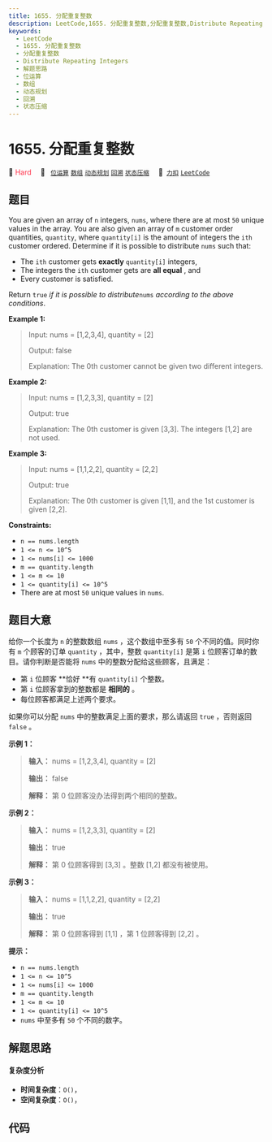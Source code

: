 ```yaml
---
title: 1655. 分配重复整数
description: LeetCode,1655. 分配重复整数,分配重复整数,Distribute Repeating Integers,解题思路,位运算,数组,动态规划,回溯,状态压缩
keywords:
  - LeetCode
  - 1655. 分配重复整数
  - 分配重复整数
  - Distribute Repeating Integers
  - 解题思路
  - 位运算
  - 数组
  - 动态规划
  - 回溯
  - 状态压缩
---
```


# 1655. 分配重复整数

🔴 <font color=#ff334b>Hard</font>&emsp; 🔖&ensp; [`位运算`](/tag/bit-manipulation.md) [`数组`](/tag/array.md) [`动态规划`](/tag/dynamic-programming.md) [`回溯`](/tag/backtracking.md) [`状态压缩`](/tag/bitmask.md)&emsp; 🔗&ensp;[`力扣`](https://leetcode.cn/problems/distribute-repeating-integers) [`LeetCode`](https://leetcode.com/problems/distribute-repeating-integers)

## 题目

You are given an array of `n` integers, `nums`, where there are at most `50`
unique values in the array. You are also given an array of `m` customer order
quantities, `quantity`, where `quantity[i]` is the amount of integers the
`ith` customer ordered. Determine if it is possible to distribute `nums` such
that:

  * The `ith` customer gets **exactly** `quantity[i]` integers,
  * The integers the `ith` customer gets are **all equal** , and
  * Every customer is satisfied.

Return `true` _if it is possible to distribute_`nums` _according to the above
conditions_.



**Example 1:**

> Input: nums = [1,2,3,4], quantity = [2]
> 
> Output: false
> 
> Explanation: The 0th customer cannot be given two different integers.

**Example 2:**

> Input: nums = [1,2,3,3], quantity = [2]
> 
> Output: true
> 
> Explanation: The 0th customer is given [3,3]. The integers [1,2] are not used.

**Example 3:**

> Input: nums = [1,1,2,2], quantity = [2,2]
> 
> Output: true
> 
> Explanation: The 0th customer is given [1,1], and the 1st customer is given [2,2].

**Constraints:**

  * `n == nums.length`
  * `1 <= n <= 10^5`
  * `1 <= nums[i] <= 1000`
  * `m == quantity.length`
  * `1 <= m <= 10`
  * `1 <= quantity[i] <= 10^5`
  * There are at most `50` unique values in `nums`.


## 题目大意

给你一个长度为 `n` 的整数数组 `nums` ，这个数组中至多有 `50` 个不同的值。同时你有 `m` 个顾客的订单 `quantity`
，其中，整数 `quantity[i]` 是第 `i` 位顾客订单的数目。请你判断是否能将 `nums` 中的整数分配给这些顾客，且满足：

  * 第 `i` 位顾客 **恰好  **有 `quantity[i]` 个整数。
  * 第 `i` 位顾客拿到的整数都是 **相同的**  。
  * 每位顾客都满足上述两个要求。

如果你可以分配 `nums` 中的整数满足上面的要求，那么请返回 `true` ，否则返回 `false` 。



**示例 1：**

> 
> 
> 
> 
> 
> **输入：** nums = [1,2,3,4], quantity = [2]
> 
> **输出：** false
> 
> **解释：** 第 0 位顾客没办法得到两个相同的整数。
> 
> 

**示例 2：**

> 
> 
> 
> 
> 
> **输入：** nums = [1,2,3,3], quantity = [2]
> 
> **输出：** true
> 
> **解释：** 第 0 位顾客得到 [3,3] 。整数 [1,2] 都没有被使用。
> 
> 

**示例 3：**

> 
> 
> 
> 
> 
> **输入：** nums = [1,1,2,2], quantity = [2,2]
> 
> **输出：** true
> 
> **解释：** 第 0 位顾客得到 [1,1] ，第 1 位顾客得到 [2,2] 。
> 
> 



**提示：**

  * `n == nums.length`
  * `1 <= n <= 10^5`
  * `1 <= nums[i] <= 1000`
  * `m == quantity.length`
  * `1 <= m <= 10`
  * `1 <= quantity[i] <= 10^5`
  * `nums` 中至多有 `50` 个不同的数字。


## 解题思路

#### 复杂度分析

- **时间复杂度**：`O()`，
- **空间复杂度**：`O()`，

## 代码

```javascript

```